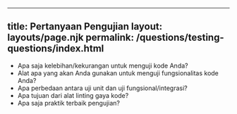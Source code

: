 ***

## title: Pertanyaan Pengujian&#xA;layout: layouts/page.njk&#xA;permalink: /questions/testing-questions/index.html

*   Apa saja kelebihan/kekurangan untuk menguji kode Anda?
*   Alat apa yang akan Anda gunakan untuk menguji fungsionalitas kode Anda?
*   Apa perbedaan antara uji unit dan uji fungsional/integrasi?
*   Apa tujuan dari alat linting gaya kode?
*   Apa saja praktik terbaik pengujian?
